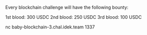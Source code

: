 Every blockchain challenge will have the following bounty:

1st blood: 300 USDC 2nd blood: 250 USDC 3rd blood: 100 USDC

nc baby-blockchain-3.chal.idek.team 1337


